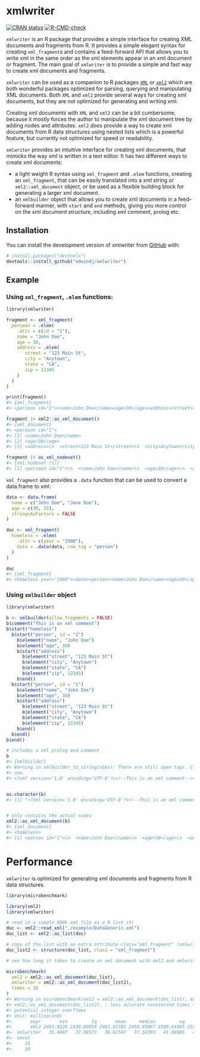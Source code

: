 
<!-- README.md is generated from README.Rmd. Please edit that file -->

# xmlwriter

<!-- badges: start -->

[![CRAN
status](https://www.r-pkg.org/badges/version/xmlwriter)](https://CRAN.R-project.org/package=xmlwriter)
[![R-CMD-check](https://github.com/edwindj/xmlwriter/actions/workflows/R-CMD-check.yaml/badge.svg)](https://github.com/edwindj/xmlwriter/actions/workflows/R-CMD-check.yaml)
<!-- badges: end -->

`xmlwriter` is an R package that provides a simple interface for
creating XML documents and fragments from R. It provides a simple
elegant syntax for creating `xml_fragment`s and contains a feed-forward
API that allows you to write xml in the same order as the xml elements
appear in an xml document or fragment. The main goal of `xmlwriter` is
to provide a simple and fast way to create xml documents and fragments.

`xmlwriter` can be used as a companion to R packages
[`XML`](https://cran.r-project.org/package=XML) or
[`xml2`](https://cran.r-project.org/package=xml2) which are both
wonderful packages optimized for parsing, querying and manipulating XML
documents. Both `XML` and `xml2` provide several ways for creating xml
documents, but they are not optimized for generating and writing xml.

Creating xml documents with `XML` and `xml2` can be a bit cumbersome,
because it mostly forces the author to manipulate the xml document tree
by adding nodes and attributes. `xml2` *does* provide a way to create
xml documents from R data structures using nested lists which is a
powerful feature, but currently not optimized for speed or readability.

`xmlwriter` provides an intuitive interface for creating xml documents,
that mimicks the way xml is written in a text editor. It has two
different ways to create xml documents:

- a light weight R syntax using `xml_fragment` and `.elem` functions,
  creating an `xml_fragment`, that can be easily translated into a xml
  string or `xml2::xml_document` object, or be used as a flexible
  building block for generating a larger xml document.
- an `xmlbuilder` object that allows you to create xml documents in a
  feed-forward manner, with `start` and `end` methods, giving you more
  control on the xml document structure, including xml comment, prolog
  etc.

## Installation

You can install the development version of xmlwriter from
[GitHub](https://github.com/) with:

``` r
# install.packages("devtools")
devtools::install_github("edwindj/xmlwriter")
```

## Example

### Using `xml_fragment`, `.elem` functions:

``` r
library(xmlwriter)

fragment <- xml_fragment(
  persoon = .elem(
    .attr = c(id = "1"),
    name = "John Doe",
    age = 30,
    address = .elem(
       street = "123 Main St",
       city = "Anytown",
       state = "CA",
       zip = 12345
    )
  )
)

print(fragment)
#> {xml_fragment}
#> <persoon id="1"><name>John Doe</name><age>30</age><address><street>123 Main St</street><city>Anytown</city><state>CA</st...
```

``` r
fragment |> xml2::as_xml_document()
#> {xml_document}
#> <persoon id="1">
#> [1] <name>John Doe</name>
#> [2] <age>30</age>
#> [3] <address>\n  <street>123 Main St</street>\n  <city>Anytown</city>\n  <sta ...
```

``` r
fragment |> as_xml_nodeset()
#> {xml_nodeset (1)}
#> [1] <persoon id="1">\n  <name>John Doe</name>\n  <age>30</age>\n  <address>\n ...
```

`xml_fragment` also provides a `.data` function that can be used to
convert a data.frame to xml:

``` r
data <- data.frame(
  name = c("John Doe", "Jane Doe"),
  age = c(30, 25),
  stringsAsFactors = FALSE
)

doc <- xml_fragment(
  homeless = .elem(
    .attr = c(year = "1900"),
    data = .data(data, row_tag = "person")
  )
)

doc
#> {xml_fragment}
#> <homeless year="1900"><data><person><name>John Doe</name><age>30</age></person><person><name>Jane Doe</name><age>25</age...
```

### Using `xmlbuilder` object

``` r
library(xmlwriter)

b <- xmlbuilder(allow_fragments = FALSE)
b$comment("This is an xml comment")
b$start("homeless")
  b$start("person", id = "1")
    b$element("name", "John Doe")
    b$element("age", 30)
    b$start("address")
      b$element("street", "123 Main St")
      b$element("city", "Anytown")
      b$element("state", "CA")
      b$element("zip", 12345)
    b$end()
  b$start("person", id = "1")
    b$element("name", "John Doe")
    b$element("age", 30)
    b$start("address")
      b$element("street", "123 Main St")
      b$element("city", "Anytown")
      b$element("state", "CA")
      b$element("zip", 12345)
    b$end()
  b$end()
b$end()

# includes a xml prolog and comment
b
#> {xmlbuilder}
#> Warning in xmlbuilder_to_string(xb$x): There are still open tags. Closing them
#> now.
#> <?xml version='1.0' encoding='UTF-8'?><!--This is an xml comment--><homeless><person id="1"><name>John Doe</name><age>30</age><address><street>123 Main St</street><city>Anytown</city><state>CA</state><zip>12345</zip></address><person id="1"><name>John Doe</name><age>30</age><address><street>123 Main St</street><city>Anytown</city><state>CA</state><zip>12345</zip></address></person></person></homeless>
```

``` r

as.character(b)
#> [1] "<?xml version='1.0' encoding='UTF-8'?><!--This is an xml comment--><homeless><person id=\"1\"><name>John Doe</name><age>30</age><address><street>123 Main St</street><city>Anytown</city><state>CA</state><zip>12345</zip></address><person id=\"1\"><name>John Doe</name><age>30</age><address><street>123 Main St</street><city>Anytown</city><state>CA</state><zip>12345</zip></address></person></person></homeless>"
```

``` r

# only contains the actual nodes
xml2::as_xml_document(b)
#> {xml_document}
#> <homeless>
#> [1] <person id="1">\n  <name>John Doe</name>\n  <age>30</age>\n  <address>\n  ...
```

# Performance

`xmlwriter` is optimized for generating xml documents and fragments from
R data structures.

``` r
library(microbenchmark)

library(xml2)
library(xmlwriter)

# read in a sample 600k xml file as a R list str
doc <- xml2::read_xml("./example/DataGeneric.xml")
doc_list <- xml2::as_list(doc)

# copy of the list with an extra attribute class="xml_fragment" (xmlwriter specific)
doc_list2 <- structure(doc_list, class = "xml_fragment")

# see how long it takes to create an xml document with xml2 and xmlwriter

microbenchmark(
  xml2 = xml2::as_xml_document(doc_list),
  xmlwriter = xml2::as_xml_document(doc_list2),
  times = 10
)
#> Warning in microbenchmark(xml2 = xml2::as_xml_document(doc_list), xmlwriter =
#> xml2::as_xml_document(doc_list2), : less accurate nanosecond times to avoid
#> potential integer overflows
#> Unit: milliseconds
#>       expr       min         lq       mean     median         uq       max
#>       xml2 2403.9226 2438.80058 2461.07102 2450.85067 2500.64465 2525.6305
#>  xmlwriter   35.4807   37.08573   38.62547   37.34393   41.08995   44.7497
#>  neval
#>     10
#>     10
```
